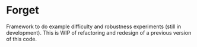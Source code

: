 # Forget
 Framework to do example difficulty and robustness experiments (still in development). This is WIP of refactoring and redesign of a previous version of this code.
